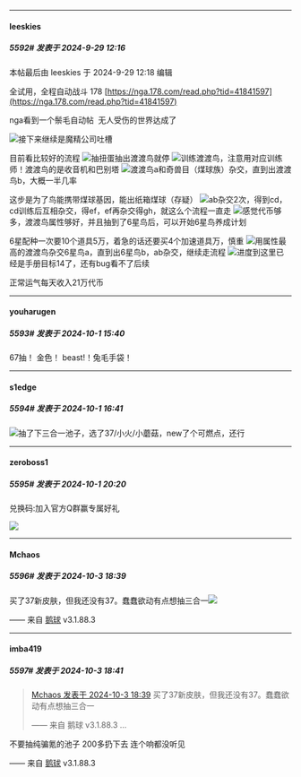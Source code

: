 ﻿
*****

####  leeskies  
##### 5592#       发表于 2024-9-29 12:16

 本帖最后由 leeskies 于 2024-9-29 12:18 编辑 

全试用，全程自动战斗 178
[https://nga.178.com/read.php?tid=41841597](https://nga.178.com/read.php?tid=41841597) 

nga看到一个鬃毛自动帖  无人受伤的世界达成了

<img src="https://static.saraba1st.com/image/smiley/face2017/019.png" referrerpolicy="no-referrer">接下来继续是魔精公司吐槽

目前看比较好的流程
<img src="https://static.saraba1st.com/image/smiley/face2017/019.png" referrerpolicy="no-referrer">抽扭蛋抽出渡渡鸟就停
<img src="https://static.saraba1st.com/image/smiley/face2017/012.png" referrerpolicy="no-referrer">训练渡渡鸟，注意用对应训练师！渡渡鸟的是收音机和巴别塔
<img src="https://static.saraba1st.com/image/smiley/face2017/033.png" referrerpolicy="no-referrer">渡渡鸟a和奇兽目（煤球族）杂交，直到出渡渡鸟b，大概一半几率

这步是为了鸟能携带煤球基因，能出纸箱煤球（存疑）
<img src="https://static.saraba1st.com/image/smiley/face2017/052.png" referrerpolicy="no-referrer">ab杂交2次，得到cd，cd训练后互相杂交，得ef，ef再杂交得gh，就这么个流程一直走
<img src="https://static.saraba1st.com/image/smiley/face2017/035.png" referrerpolicy="no-referrer">感觉代币够多，渡渡鸟属性够好，并且抽到了6星鸟后，可以开始6星鸟养成计划

6星配种一次要10个道具5万，着急的话还要买4个加速道具万，慎重
<img src="https://static.saraba1st.com/image/smiley/face2017/011.png" referrerpolicy="no-referrer">用属性最高的渡渡鸟杂交6星鸟a，直到出6星鸟b，ab杂交，继续走流程
<img src="https://static.saraba1st.com/image/smiley/face2017/076.png" referrerpolicy="no-referrer">进度到这里已经是手册目标14了，还有bug看不了后续

正常运气每天收入21万代币


*****

####  youharugen  
##### 5593#       发表于 2024-10-1 15:40

67抽！ 金色！ beast!！兔毛手袋！


*****

####  s1edge  
##### 5594#       发表于 2024-10-1 16:41

<img src="https://static.saraba1st.com/image/smiley/face2017/008.png" referrerpolicy="no-referrer">抽了下三合一池子，选了37/小火/小蘑菇，new了个可燃点，还行


*****

####  zeroboss1  
##### 5595#       发表于 2024-10-1 20:20

兑换码:加入官方Q群赢专属好礼

<img src="https://p.sda1.dev/19/eb0e48eb66b86a97c847b205a2b99a8e/image.jpg" referrerpolicy="no-referrer">


*****

####  Mchaos  
##### 5596#       发表于 2024-10-3 18:39

买了37新皮肤，但我还没有37。蠢蠢欲动有点想抽三合一<img src="https://static.saraba1st.com/image/smiley/face2017/025.png" referrerpolicy="no-referrer">

—— 来自 [鹅球](https://www.pgyer.com/GcUxKd4w) v3.1.88.3

*****

####  imba419  
##### 5597#       发表于 2024-10-3 18:41

<blockquote><a href="httphttps://bbs.saraba1st.com/2b/forum.php?mod=redirect&amp;goto=findpost&amp;pid=66368406&amp;ptid=2137242" target="_blank">Mchaos 发表于 2024-10-3 18:39</a>
买了37新皮肤，但我还没有37。蠢蠢欲动有点想抽三合一

—— 来自 鹅球 v3.1.88.3 ...</blockquote>
不要抽纯骗氪的池子 200多扔下去 连个响都没听见

—— 来自 [鹅球](https://www.pgyer.com/GcUxKd4w) v3.1.88.3


